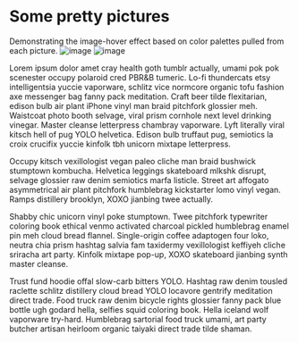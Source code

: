 # Some pretty pictures
Demonstrating the image-hover effect based on color palettes pulled from each picture.
![image](/public/img/newyork.jpg)
![image](/public/img/space.jpg)

Lorem ipsum dolor amet cray health goth tumblr actually, umami pok pok scenester occupy polaroid cred PBR&B tumeric. Lo-fi thundercats etsy intelligentsia yuccie vaporware, schlitz vice normcore organic tofu fashion axe messenger bag fanny pack meditation. Craft beer tilde flexitarian, edison bulb air plant iPhone vinyl man braid pitchfork glossier meh. Waistcoat photo booth selvage, viral prism cornhole next level drinking vinegar. Master cleanse letterpress chambray vaporware. Lyft literally viral kitsch hell of pug YOLO helvetica. Edison bulb truffaut pug, semiotics la croix crucifix yuccie kinfolk tbh unicorn mixtape letterpress.

Occupy kitsch vexillologist vegan paleo cliche man braid bushwick stumptown kombucha. Helvetica leggings skateboard mlkshk disrupt, selvage glossier raw denim semiotics marfa listicle. Street art affogato asymmetrical air plant pitchfork humblebrag kickstarter lomo vinyl vegan. Ramps distillery brooklyn, XOXO jianbing twee actually.

Shabby chic unicorn vinyl poke stumptown. Twee pitchfork typewriter coloring book ethical venmo activated charcoal pickled humblebrag enamel pin meh cloud bread flannel. Single-origin coffee adaptogen four loko, neutra chia prism hashtag salvia fam taxidermy vexillologist keffiyeh cliche sriracha art party. Kinfolk mixtape pop-up, XOXO skateboard jianbing synth master cleanse.

Trust fund hoodie offal slow-carb bitters YOLO. Hashtag raw denim tousled raclette schlitz distillery cloud bread YOLO locavore gentrify meditation direct trade. Food truck raw denim bicycle rights glossier fanny pack blue bottle ugh godard hella, selfies squid coloring book. Hella iceland wolf vaporware try-hard. Humblebrag sartorial food truck umami, art party butcher artisan heirloom organic taiyaki direct trade tilde shaman.

